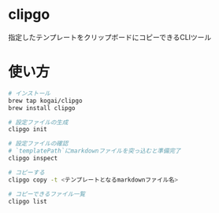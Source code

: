 # clipgo
指定したテンプレートをクリップボードにコピーできるCLIツール

# 使い方

```bash
# インストール
brew tap kogai/clipgo
brew install clipgo

# 設定ファイルの生成
clipgo init

# 設定ファイルの確認
# `templatePath`にmarkdownファイルを突っ込むと準備完了
clipgo inspect

# コピーする
clipgo copy -t <テンプレートとなるmarkdownファイル名>

# コピーできるファイル一覧
clipgo list
```
